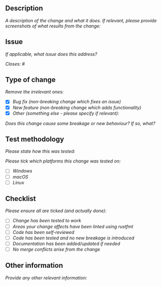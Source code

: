 ## Description

_A description of the change and what it does. If relevant, please provide screenshots of what results from the change:_

## Issue

_If applicable, what issue does this address?_

_Closes:_ #

## Type of change

_Remove the irrelevant ones:_

- [x] _Bug fix (non-breaking change which fixes an issue)_
- [x] _New feature (non-breaking change which adds functionality)_
- [x] _Other (something else - please specify if relevant):_

_Does this change cause some breakage or new behaviour?  If so, what?_

## Test methodology

_Please state how this was tested:_

_Please tick which platforms this change was tested on:_

- [ ] _Windows_
- [ ] _macOS_
- [ ] _Linux_

## Checklist

_Please ensure all are ticked (and actually done):_

- [ ] _Change has been tested to work_
- [ ] _Areas your change affects have been linted using rustfmt_
- [ ] _Code has been self-reviewed_
- [ ] _Code has been tested and no new breakage is introduced_
- [ ] _Documentation has been added/updated if needed_
- [ ] _No merge conflicts arise from the change_

## Other information

_Provide any other relevant information:_
